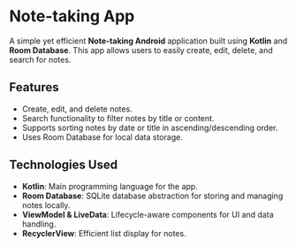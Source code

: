 # Note-taking App

A simple yet efficient **Note-taking Android** application built using **Kotlin** and **Room Database**. This app allows users to easily create, edit, delete, and search for notes.

## Features
- Create, edit, and delete notes.
- Search functionality to filter notes by title or content.
- Supports sorting notes by date or title in ascending/descending order.
- Uses Room Database for local data storage.

## Technologies Used
- **Kotlin**: Main programming language for the app.
- **Room Database**: SQLite database abstraction for storing and managing notes locally.
- **ViewModel & LiveData**: Lifecycle-aware components for UI and data handling.
- **RecyclerView**: Efficient list display for notes.
